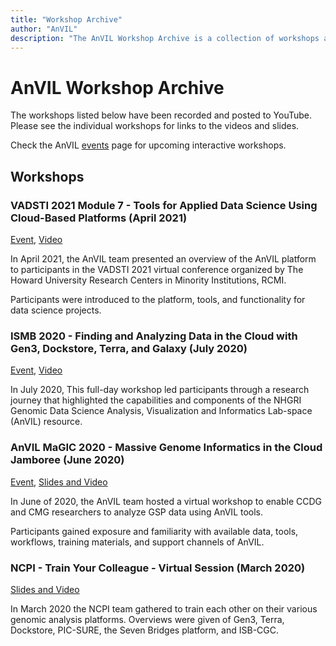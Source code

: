 ```yaml
---
title: "Workshop Archive"
author: "AnVIL"
description: "The AnVIL Workshop Archive is a collection of workshops and conferences with recorded proceedings featuring AnVIL tools and components."
---
```


# AnVIL Workshop Archive

The workshops listed below have been recorded and posted to YouTube. Please see the individual workshops for links to the videos and slides.

Check the AnVIL [events](/events) page for upcoming interactive workshops.

## Workshops

### VADSTI 2021 Module 7 - Tools for Applied Data Science Using Cloud-Based Platforms (April 2021)
[Event](/events/vadsti-2021), [Video](/events/vadsti-2021#workshop-videos)

In April 2021, the AnVIL team presented an overview of the AnVIL platform to participants in the VADSTI 2021 virtual conference organized by The Howard University Research Centers in Minority Institutions, RCMI.

Participants were introduced to the platform, tools, and functionality for data science projects.

### ISMB 2020 - Finding and Analyzing Data in the Cloud with Gen3, Dockstore, Terra, and Galaxy (July 2020)
[Event](/events/ismb2020-finding-and-analyzing-data-in-the-cloud), [Video](/events/ismb2020-finding-and-analyzing-data-in-the-cloud#workshop-videos)

In July 2020, This full-day workshop led participants through a research journey that highlighted the capabilities
and components of the NHGRI Genomic Data Science Analysis, Visualization
and Informatics Lab-space (AnVIL) resource.

### AnVIL MaGIC 2020 - Massive Genome Informatics in the Cloud Jamboree (June 2020)

[Event](/events/magic2020), [Slides and Video](/events/magic2020#virtual-event-agenda-all-times-et)


In June of 2020, the AnVIL team hosted a virtual workshop to enable CCDG and CMG researchers to analyze GSP data using AnVIL tools.

Participants gained exposure and familiarity with available data, tools, workflows, training materials, and support channels of AnVIL.



### NCPI - Train Your Colleague - Virtual Session (March 2020)
[Slides and Video](/ncpi/training/2020-03-17-train-your-colleague)

In March 2020 the NCPI team gathered to train each other on their various genomic analysis platforms.  Overviews were given of Gen3, Terra, Dockstore, PIC-SURE, the Seven Bridges platform, and ISB-CGC.








